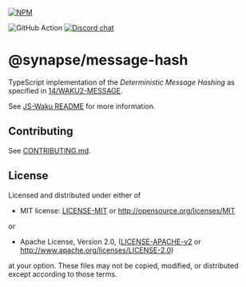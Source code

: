 [![NPM](https://nodei.co/npm/@synapse/message-hash.png)](https://npmjs.org/package/@synapse/message-hash)

![GitHub Action](https://img.shields.io/github/workflow/status/bpx-chain/synapse-js/CI)
[![Discord chat](https://img.shields.io/discord/864066763682218004.svg?logo=discord&colorB=7289DA)](https://discord.gg/Nrac59MfSX)

# @synapse/message-hash

TypeScript implementation of the _Deterministic Message Hashing_ as specified in [14/WAKU2-MESSAGE](https://rfc.vac.dev/spec/14/).

See [JS-Waku README](https://github.com/bpx-chain/synapse-js) for more information.

## Contributing

See [CONTRIBUTING.md](https://github.com/bpx-chain/synapse-js/blob/master/CONTRIBUTING.md).

## License

Licensed and distributed under either of

- MIT license: [LICENSE-MIT](https://github.com/bpx-chain/synapse-js/blob/master/LICENSE-MIT) or http://opensource.org/licenses/MIT

or

- Apache License, Version 2.0, ([LICENSE-APACHE-v2](https://github.com/bpx-chain/synapse-js/blob/master/LICENSE-APACHE-v2) or http://www.apache.org/licenses/LICENSE-2.0)

at your option. These files may not be copied, modified, or distributed except according to those terms.
